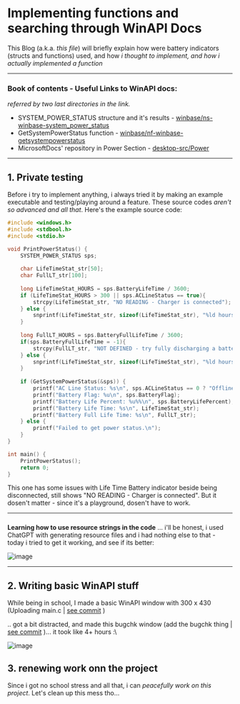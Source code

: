 # Implementing functions and searching through WinAPI Docs

This Blog (a.k.a. _this file_) will briefly explain how were battery indicators (structs and functions) used, and how _i thought to implement, and how i actually implemented a function_
_____
### Book of contents - Useful Links to WinAPI docs:
_referred by two last directories in the link._<br>
- SYSTEM_POWER_STATUS structure and it's results - [winbase/ns-winbase-system_power_status](https://learn.microsoft.com/en-us/windows/win32/api/winbase/ns-winbase-system_power_status)
- GetSystemPowerStatus function - [winbase/nf-winbase-getsystempowerstatus](https://learn.microsoft.com/en-us/windows/win32/api/winbase/nf-winbase-getsystempowerstatus)
- MicrosoftDocs' repository in Power Section - [desktop-src/Power](https://github.com/MicrosoftDocs/win32/tree/docs/desktop-src/Power)
____
## 1. Private testing
Before i try to implement anything, i always tried it by making an example executable and testing/playing around a feature. These source codes _aren't so advanced and all that_. Here's the example source code:

```c
#include <windows.h>
#include <stdbool.h>
#include <stdio.h>

void PrintPowerStatus() {
    SYSTEM_POWER_STATUS sps;
	
	char LifeTimeStat_str[50];
	char FullLT_str[100];
	
	long LifeTimeStat_HOURS = sps.BatteryLifeTime / 3600;
	if (LifeTimeStat_HOURS > 300 || sps.ACLineStatus == true){
		strcpy(LifeTimeStat_str, "NO READING - Charger is connected");
	} else {
        snprintf(LifeTimeStat_str, sizeof(LifeTimeStat_str), "%ld hours", LifeTimeStat_HOURS);
    }
	
	long FullLT_HOURS = sps.BatteryFullLifeTime / 3600;
	if(sps.BatteryFullLifeTime = -1){
		strcpy(FullLT_str, "NOT DEFINED - try fully discharging a battery, it happens when its a new battery.");
	} else {
		snprintf(LifeTimeStat_str, sizeof(LifeTimeStat_str), "%ld hours", FullLT_HOURS);
	}
	
    if (GetSystemPowerStatus(&sps)) {
        printf("AC Line Status: %s\n", sps.ACLineStatus == 0 ? "Offline" : "Online");
        printf("Battery Flag: %u\n", sps.BatteryFlag);
        printf("Battery Life Percent: %u%%\n", sps.BatteryLifePercent);
        printf("Battery Life Time: %s\n", LifeTimeStat_str);
        printf("Battery Full Life Time: %s\n", FullLT_str);
    } else {
        printf("Failed to get power status.\n");
    }
}

int main() {
    PrintPowerStatus();
    return 0;
}
```

This one has some issues with Life Time Battery indicator beside being disconnected, still shows "NO READING - Charger is connected". But it dosen't matter - since it's a playground, dosen't have to work.
___

###

**Learning how to use resource strings in the code** ... i'll be honest, i used ChatGPT with generating resource files and i had nothing else to that -  today i tried to get it working, and see if its better:

![image](https://github.com/user-attachments/assets/e7c4d0c2-1e08-4c40-ae36-a8c2b52ab6c3)
____
## 2. Writing basic WinAPI stuff
While being in school, I made a basic WinAPI window with 300 x 430 (Uploading main.c | [see commit](https://github.com/ApplehatDot/BatteryMeter/commit/b6f620220e1ebb9da65cabeddafdc5880218249d) )

.. got a bit distracted, and made this bugchk window (add the bugchk thing | [see commit](https://github.com/ApplehatDot/BatteryMeter/commit/889a686ed46e6308eac58f7fdb15be433e42df13) )... it took like 4+ hours :\


![image](https://github.com/user-attachments/assets/000c25d7-a125-4066-89af-4385db272fd3)

## 3. renewing work onn the project
Since i got no school stress and all that, i can _peacefully work on this project_. Let's clean up this mess tho...

